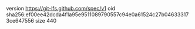 version https://git-lfs.github.com/spec/v1
oid sha256:ef00ee42dcda4f1a95e9511089790557c94e0a61524c27b046333173ce647556
size 440
